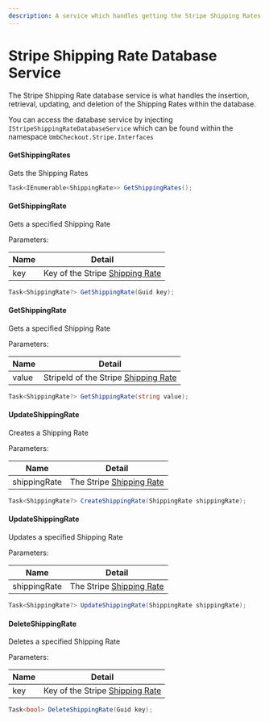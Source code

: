 ```yaml
---
description: A service which handles getting the Stripe Shipping Rates from the database
---
```


# Stripe Shipping Rate Database Service

The Stripe Shipping Rate database service is what handles the insertion, retrieval, updating, and deletion of the Shipping Rates within the database.

You can access the database service by injecting `IStripeShippingRateDatabaseService` which can be found within the namespace `UmbCheckout.Stripe.Interfaces`

#### GetShippingRates

Gets the Shipping Rates

```csharp
Task<IEnumerable<ShippingRate>> GetShippingRates();
```

#### GetShippingRate

Gets a specified Shipping Rate

Parameters:

| Name | Detail                                                              |
| ---- | ------------------------------------------------------------------- |
| key  | Key of the Stripe [Shipping Rate](object-reference/shippingrate.md) |

```csharp
Task<ShippingRate?> GetShippingRate(Guid key);
```

#### GetShippingRate

Gets a specified Shipping Rate

Parameters:

| Name  | Detail                                                                   |
| ----- | ------------------------------------------------------------------------ |
| value | StripeId of the Stripe [Shipping Rate](object-reference/shippingrate.md) |

```csharp
Task<ShippingRate?> GetShippingRate(string value);
```

#### UpdateShippingRate

Creates a Shipping Rate

Parameters:

| Name         | Detail                                                       |
| ------------ | ------------------------------------------------------------ |
| shippingRate | The Stripe [Shipping Rate](object-reference/shippingrate.md) |

```csharp
Task<ShippingRate?> CreateShippingRate(ShippingRate shippingRate);
```

#### UpdateShippingRate

Updates a specified Shipping Rate

Parameters:

| Name         | Detail                                                       |
| ------------ | ------------------------------------------------------------ |
| shippingRate | The Stripe [Shipping Rate](object-reference/shippingrate.md) |

```csharp
Task<ShippingRate?> UpdateShippingRate(ShippingRate shippingRate);
```

#### DeleteShippingRate

Deletes a specified Shipping Rate

Parameters:

| Name | Detail                                                              |
| ---- | ------------------------------------------------------------------- |
| key  | Key of the Stripe [Shipping Rate](object-reference/shippingrate.md) |

```csharp
Task<bool> DeleteShippingRate(Guid key);
```
